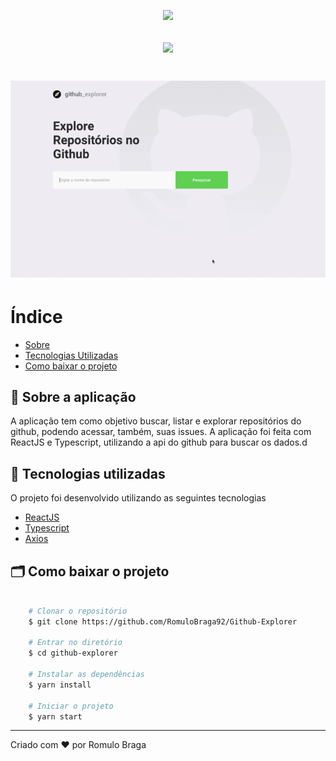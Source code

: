 <p align="center">
<img src="https://ik.imagekit.io/rmpz8b4ytr/logo_gostack_xOQ3emgGa.png"/>
</p>

<h2 align="center">
  <img src="https://ik.imagekit.io/rmpz8b4ytr/logo_4ogu49nyN.svg"/>
</h2>

<h1 align='center'>
    <img src="public/apresentacao.gif">
</h1>

# Índice

- [Sobre](#-sobre)
- [Tecnologias Utilizadas](#-tecnologias-utilizadas)
- [Como baixar o projeto](#-como-baixar-o-projeto)

## 🚀 Sobre a aplicação

A aplicação tem como objetivo buscar, listar e explorar repositórios do github, podendo acessar, também, suas issues. A aplicação foi feita com ReactJS e Typescript, utilizando a api do github para buscar os dados.d

## 🚀 Tecnologias utilizadas

O projeto foi desenvolvido utilizando as seguintes tecnologias

- [ReactJS](https://reactjs.org)
- [Typescript](https://www.typescriptlang.org/)
- [Axios](https://github.com/axios/axios)

## 🗂 Como baixar o projeto

```bash

    # Clonar o repositório
    $ git clone https://github.com/RomuloBraga92/Github-Explorer

    # Entrar no diretório
    $ cd github-explorer

    # Instalar as dependências
    $ yarn install

    # Iniciar o projeto
    $ yarn start
```

---
Criado com ❤️ por Romulo Braga
